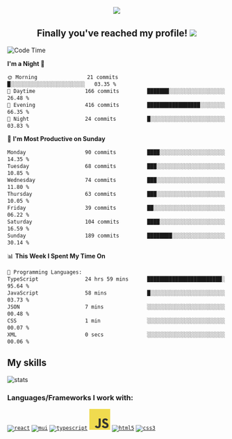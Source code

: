 <p align="center">
  <img src="https://user-images.githubusercontent.com/102032437/162972217-d9d013af-ed44-46cb-bd0c-aaf87b5200e7.gif">
</p>

<h2 align="center">
  Finally you've reached my profile!
  <img src="https://media.giphy.com/media/hvRJCLFzcasrR4ia7z/giphy.gif" width="28">
</h2>

<!--START_SECTION:waka-->
![Code Time](http://img.shields.io/badge/Code%20Time-1%2C018%20hrs%2048%20mins-blue)

**I'm a Night 🦉** 

```text
🌞 Morning                21 commits          █░░░░░░░░░░░░░░░░░░░░░░░░   03.35 % 
🌆 Daytime                166 commits         ███████░░░░░░░░░░░░░░░░░░   26.48 % 
🌃 Evening                416 commits         █████████████████░░░░░░░░   66.35 % 
🌙 Night                  24 commits          █░░░░░░░░░░░░░░░░░░░░░░░░   03.83 % 
```
📅 **I'm Most Productive on Sunday** 

```text
Monday                   90 commits          ████░░░░░░░░░░░░░░░░░░░░░   14.35 % 
Tuesday                  68 commits          ███░░░░░░░░░░░░░░░░░░░░░░   10.85 % 
Wednesday                74 commits          ███░░░░░░░░░░░░░░░░░░░░░░   11.80 % 
Thursday                 63 commits          ███░░░░░░░░░░░░░░░░░░░░░░   10.05 % 
Friday                   39 commits          ██░░░░░░░░░░░░░░░░░░░░░░░   06.22 % 
Saturday                 104 commits         ████░░░░░░░░░░░░░░░░░░░░░   16.59 % 
Sunday                   189 commits         ████████░░░░░░░░░░░░░░░░░   30.14 % 
```


📊 **This Week I Spent My Time On** 

```text
💬 Programming Languages: 
TypeScript               24 hrs 59 mins      ████████████████████████░   95.64 % 
JavaScript               58 mins             █░░░░░░░░░░░░░░░░░░░░░░░░   03.73 % 
JSON                     7 mins              ░░░░░░░░░░░░░░░░░░░░░░░░░   00.48 % 
CSS                      1 min               ░░░░░░░░░░░░░░░░░░░░░░░░░   00.07 % 
XML                      0 secs              ░░░░░░░░░░░░░░░░░░░░░░░░░   00.06 % 
```


<!--END_SECTION:waka-->

<h2>My skills</h2>

<img src="https://github-readme-stats.vercel.app/api?username=etczrn&count_private=true&show_icons=true&hide_border=true&bg_color=45deg,185a9d,43cea2&title_color=ffffff&text_color=ffffff&icon_color=ffffff" alt="stats">

### Languages/Frameworks I work with:

<code><a href="https://reactjs.org/"><img alt="react" title="react" src="https://cdn.jsdelivr.net/gh/devicons/devicon/icons/react/react-original.svg" height="48"></a></code>
<code><a href="https://mui.com/"><img alt="mui" title="mui" src="https://cdn.jsdelivr.net/gh/devicons/devicon/icons/materialui/materialui-original.svg" height="48"></a></code>
<code><a href="https://www.typescriptlang.org/"><img alt="typescript" title="typescript" src="https://cdn.jsdelivr.net/gh/devicons/devicon/icons/typescript/typescript-original.svg" height="48"></a></code>
<code><a href="https://developer.mozilla.org/en-US/docs/Web/JavaScript"><img alt="JavaScript" title="JavaScript" src="https://raw.githubusercontent.com/github/explore/80688e429a7d4ef2fca1e82350fe8e3517d3494d/topics/javascript/javascript.png" height="48"></a></code>
<code><a href="https://dev.w3.org/html5/html-author/"><img alt="html5" title="html5" src="https://cdn.jsdelivr.net/gh/devicons/devicon/icons/html5/html5-original.svg" height="48"></a></code>
<code><a href="https://www.w3.org/TR/css/"><img alt="css3" title="css3" src="https://cdn.jsdelivr.net/gh/devicons/devicon/icons/css3/css3-original.svg" height="48"></a></code>
